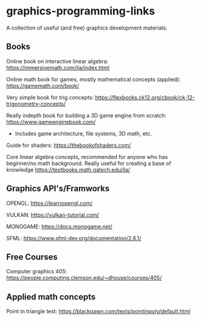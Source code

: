 # graphics-programming-links
A collection of useful (and free) graphics development materials.

<h2> Books </h2>

Online book on interactive linear algebra: https://immersivemath.com/ila/index.html

Online math book for games, mostly mathematical concepts (applied): https://gamemath.com/book/

Very simple book for trig concepts: https://flexbooks.ck12.org/cbook/ck-12-trigonometry-concepts/

Really indepth book for building a 3D game engine from scratch: https://www.gameenginebook.com/
 - Includes game architecture, file systems, 3D math, etc.

Guide for shaders: https://thebookofshaders.com/

Core linear algebra concepts, recommended for anyone who has beginner/no math background. Really useful for creating a base of knowledge
https://textbooks.math.gatech.edu/ila/

<h2> Graphics API's/Framworks </h2>

OPENGL: https://learnopengl.com/

VULKAN: https://vulkan-tutorial.com/

MONOGAME: https://docs.monogame.net/

SFML: https://www.sfml-dev.org/documentation/2.6.1/

<h2>Free Courses</h2>

Computer graphics 405: https://people.computing.clemson.edu/~dhouse/courses/405/


<h2>Applied math concepts</h2>

Point in triangle test: https://blackpawn.com/texts/pointinpoly/default.html





